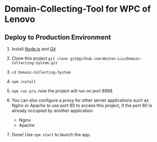 # Domain-Collecting-Tool for WPC of Lenovo

## Deploy to Production Environment

1. Install [Node.js](https://nodejs.org/en/download/current/) and [Git](https://git-scm.com/downloads)

2. Clone this project `git clone git@github.com:Weston-Liu/Domain-Collecting-System.git`

3. `cd Domain-Collecting-System`

4. `npm install`

5. `npm run pro`, now the project will run on port 8888

6. You can also configure a proxy for other server applications such as Nginx or Apache to use port 80 to access this project, if the port 80 is already occupied by another application.
    * Nginx
    * Apache

7. Done! Use `npm start` to launch the app.

